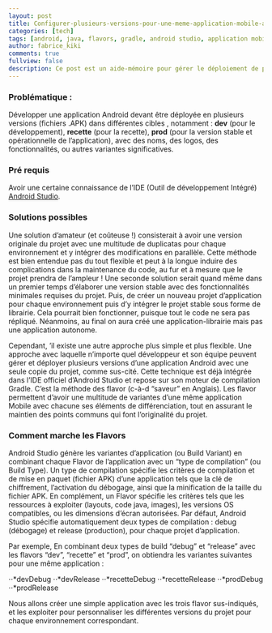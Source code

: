 ```yaml
---
layout: post
title: Configurer-plusieurs-versions-pour-une-meme-application-mobile-android
categories: [tech]
tags: [android, java, flavors, gradle, android studio, application mobile, google, versionning, build type, apk, app variants]
author: fabrice_kiki
comments: true
fullview: false
description: Ce post est un aide-mémoire pour gérer le déploiement de plusieurs versions d'une même application Android avec Android Studio.
---
```

### Problématique :
Développer une application Android devant être déployée en plusieurs versions (fichiers .APK) dans différentes cibles , notamment : **dev** (pour le développement), **recette** (pour la recette), **prod** (pour la version stable et opérationnelle de l’application), avec des noms, des logos, des fonctionnalités, ou autres variantes significatives.

### Pré requis
Avoir une certaine connaissance de l’IDE (Outil de développement Intégré) [Android Studio](https://developer.android.com/studio/index.html).

### Solutions possibles
Une solution d’amateur (et coûteuse !) consisterait à avoir une version originale du projet avec une multitude de duplicatas pour chaque environnement et y intégrer des modifications en parallèle. Cette méthode est bien entendue pas du tout flexible et peut à la longue induire des complications dans la maintenance du code, au fur et à mesure que le projet prendra de 
l’ampleur !
Une seconde solution serait quand même dans un premier temps d’élaborer une version stable avec des fonctionnalités minimales requises du projet. Puis, de créer un nouveau projet d’application pour chaque environnement puis d’y intégrer le projet stable sous forme de librairie. Cela pourrait bien fonctionner, puisque tout le code ne sera pas répliqué. Néanmoins, au final on aura créé une application-librairie mais pas une application autonome.

Cependant, ’il existe une autre approche plus simple et plus flexible. Une approche avec laquelle n’importe quel développeur et son équipe peuvent gérer et déployer plusieurs versions d’une application Android avec une seule copie du projet, comme sus-cité. Cette technique est déjà intégrée dans l’IDE officiel d’Android Studio et repose sur son moteur de compilation Gradle. C’est la méthode des flavor (c-à-d “saveur” en Anglais). Les flavor permettent d’avoir une multitude de variantes d’une même application Mobile avec chacune ses éléments de différenciation, tout en assurant le maintien des points communs qui font l’originalité du projet. 

### Comment marche les Flavors

Android Studio génère les variantes d’application (ou Build Variant) en combinant  chaque Flavor de l’application avec un “type de compilation” (ou Build Type).
Un type de compilation spécifie les critères de compilation et de mise en paquet (fichier APK) d’une application tels que la clé de chiffrement, l’activation du débogage, ainsi que la minification de la taille du fichier APK.  En complément, un Flavor spécifie les critères tels que les ressources à exploiter (layouts, code java, images), les versions OS compatibles, ou  les dimensions d’écran autorisées. Par défaut, Android Studio spécifie automatiquement deux types de compilation : debug (débogage) et release (production), pour chaque projet d’application.

Par exemple, En combinant deux types de build “debug”  et “release” avec les flavors “dev”, “recette” et “prod”, on obtiendra les variantes suivantes pour une même application :

⋅⋅*devDebug
⋅⋅*devRelease
⋅⋅*recetteDebug
⋅⋅*recetteRelease
⋅⋅*prodDebug
⋅⋅*prodRelease

Nous allons créer une simple application avec les trois flavor sus-indiqués, et les exploiter pour personnaliser les différentes versions du projet pour chaque environnement correspondant.
 

